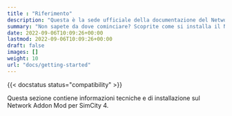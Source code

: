 ```yaml
---
title : "Riferimento"
description: "Questa è la sede ufficiale della documentazione del Network Addon Mod."
summary: "Non sapete da dove cominciare? Scoprite come si installa il Network Addon Mod, le domande più frequenti, la sua storia e le persone che lo hanno realizzato."
date: 2022-09-06T10:09:26+00:00
lastmod: 2022-09-06T10:09:26+00:00
draft: false
images: []
weight: 10
url: "docs/getting-started"
---
```


{{< docstatus status="compatibility" >}}

Questa sezione contiene informazioni tecniche e di installazione sul Network Addon Mod per SimCity 4.
